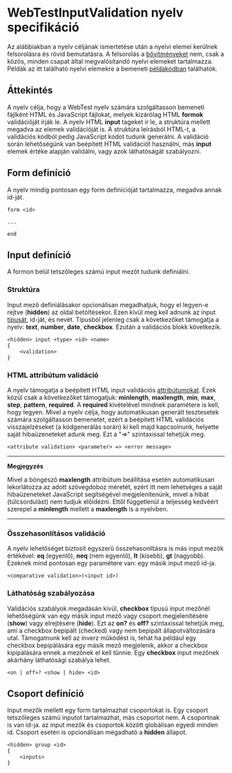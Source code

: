 # WebTestInputValidation nyelv specifikáció

Az alábbiakban a nyelv céljának ismertetése után a nyelvi elemei kerülnek felsorolásra és rövid bemutatásra. A felsorolás a [bővítményeket](Extensions.md) nem, csak a közös, minden csapat által megvalósítandó nyelvi elemeket tartalmazza. Példák az itt található nyelvi elemekre a bemeneti [példakódban](https://github.com/MDSDLab/mdsd-2023-lab4-antlr/blob/main/src/examples/PersonForm.wtiv) találhatók.

## Áttekintés
A nyelv célja, hogy a WebTest nyelv számára szolgáltasson bemeneti fájlként HTML és JavaScript fájlokat, melyek kizárólag HTML **formok** validációját írják le. A nyelv HTML **input** tageket ír le, a struktúra mellett megadva az elemek validációját is. A struktúra leírásból HTML-t, a validációs kódból pedig JavaScript kódot tudunk generálni. A validáció során lehetőségünk van beépített HTML validációt használni, más **input** elemek értéke alapján validálni, vagy azok láthatóságát szabályozni.

## Form definíció
A nyelv mindig pontosan egy form definícióját tartalmazza, megadva annak id-ját.

```
form <id>

...

end
```

## Input definíció
A formon belül tetszőleges számú input mezőt tudunk definiálni.

### Struktúra
Input mező definiálásakor opcionálisan megadhatjuk, hogy el legyen-e rejtve (**hidden**) az oldal betöltésekor. Ezen kívül meg kell adnunk az input [típusát](https://developer.mozilla.org/en-US/docs/Web/HTML/Element/input), id-ját, és nevét. Típusból jelenleg csak a következőket támogatja a nyelv: **text**, **number**, **date**, **checkbox**. Ezután a validációs blokk következik.

```
<hidden> input <type> <id> <name>
{
    <validation>
}
```

### HTML attribútum validáció
A nyelv támogatja a beépített HTML input validációs [attribútumokat](https://developer.mozilla.org/en-US/docs/Web/HTML/Element/input#attributes). Ezek közül csak a következőket támogatjuk: **minlength**, **maxlength**, **min**, **max**, **step**, **pattern**, **required**. A **required** kivételével mindnek paramétere is kell, hogy legyen. Mivel a nyelv célja, hogy automatikusan generált tesztesetek számára szolgáltasson bemenetet, ezért a beépített HTML validációs visszajelzéseket (a kódgenerálás során) ki kell majd kapcsolnunk, helyette saját hibaüzeneteket adunk meg. Ezt a "=>" szintaxissal tehetjük meg.

```
<attribute validation> <parameter> => <error message>
```

---
**Megjegyzés**

Mivel a böngésző **maxlength** attribútum beállítása esetén automatikusan lekorlátozza az adott szövegdoboz méretét, ezért itt nem lehetséges a saját hibaüzeneteket JavaScript segítségével megjelenítenünk, mivel a hibát (túlcsordulást) nem tudjuk előidézni. Ettől függetlenül a teljesség kedvéért szerepel a **minlength** mellett a **maxlength** is a nyelvben.

---

### Összehasonlításos validáció
A nyelv lehetőséget biztosít egyszerű összehasonlításra is más input mezők értékével: **eq** (egyenlő), **neq** (nem egyenlő), **lt** (kisebb), **gt** (nagyobb). Ezeknek mind pontosan egy paramétere van: egy másik input mező id-ja.

```
<comparative validation>(<input id>)
```

### Láthatóság szabályozása
Validációs szabályok megadásán kívül, **checkbox** típusú input mezőnél lehetőségünk van egy másik input mező vagy csoport megjelenítésére (**show**) vagy elrejtésére (**hide**). Ezt az **on?** és **off?** szintaxissal tehetjük meg, ami a checkbox bepipált (checked) vagy nem bepipált állapotváltozására utal. Támogatnunk kell az inverz működést is, tehát ha például egy checkbox bepipálására egy másik mező megjelenik, akkor a checkbox kipipálására ennek a mezőnek el kell tűnnie. Egy **checkbox** input mezőnek akárhány láthatósági szabálya lehet.

```
<on | off>? <show | hide> <id>
```

## Csoport definíció
Input mezők mellett egy form tartalmazhat csoportokat is. Egy csoport tetszőleges számú inputot tartalmazhat, más csoportot nem. A csoportnak is van id-ja. az input mezők és csoportok között globálisan egyedi minden id. Csoport esetén is opcionálisan megadható a **hidden** állapot.

```
<hidden> group <id>
{
    <inputs>
}
```